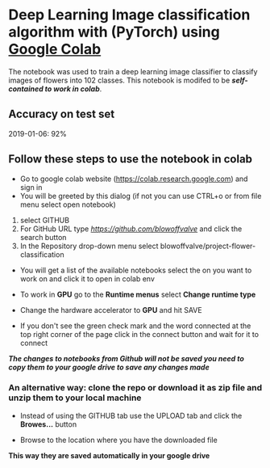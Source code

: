 # Deep Learning Image classification algorithm with (PyTorch) using [Google Colab](https://colab.research.google.com)

The notebook was used to train a deep learning image classifier to classify images of flowers into 102 classes. This notebook is modifed to be ***self-contained to work in colab***. 

## Accuracy on test set
   2019-01-06: 92%

## Follow these steps to use the notebook in colab
* Go to google colab website (https://colab.research.google.com) and sign in
* You will be greeted by this dialog (if not you can use CTRL+o or from file menu select open notebook)

1. select GITHUB
2. For GitHub URL type *https://github.com/blowoffvalve* and click the search button
3. In the Repository drop-down menu select blowoffvalve/project-flower-classification

* You will get a list of the available notebooks select the on you want to work on and click it to open in colab env


* To work in **GPU** go to the **Runtime menus** select **Change runtime type**


* Change the hardware accelerator to **GPU** and hit SAVE


* If you don't see the green check mark and the word connected at the top right corner of the page click in the connect button and wait for it to connect

***The changes to notebooks from Github will not be saved you need to copy them to your google drive to save any changes made***

### An alternative way: clone the repo or download it as zip file and unzip them to your local machine
* Instead of using the GITHUB tab use the UPLOAD tab and click the **Browes...** button


* Browse to the location where you have the downloaded file


**This way they are saved automatically in your google drive**
